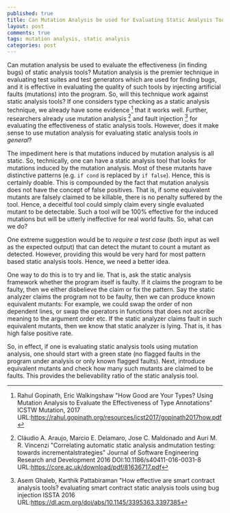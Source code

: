 ```yaml
---
published: true
title: Can Mutation Analysis be used for Evaluating Static Analysis Tools?
layout: post
comments: true
tags: mutation analysis, static analysis
categories: post
---
```


Can mutation analysis be used to evaluate the effectiveness (in finding bugs) of
static analysis tools?  Mutation analysis is the premier technique in evaluating
test suites and test generators which are used for finding bugs, and it is
effective in evaluating the quality of such tools by injecting artificial
faults (mutations) into the program.
So, will this technique work against static analysis tools? If one considers
type checking as a static analysis technique, we already have some evidence [^gopinath2017how] that it works well. Further, researchers already use mutation analysis [^araujo2016correlating] and fault injection [^ghaleb2020how] for evaluating the effectiveness of static analysis tools.
However, does it make sense to use mutation analysis
for evaluating static analysis tools _in general_?

The impediment here is that mutations induced by mutation analysis is all
static.  So, technically, one can have a static analysis tool that looks for
mutations induced by the mutation analysis. Most of these mutants have
distinctive patterns (e.g. `if cond` is replaced by `if false`). Hence, this
is certainly doable.
This is compounded by the fact that mutation analysis does not have the concept
of false positives. That is, if some equivalent mutants are falsely claimed to
be killable, there is no penalty suffered by the tool.
Hence, a deceitful tool could simply claim every single evaluated mutant to
be detectable.
Such a tool will be 100% effective for the induced mutations but will be utterly
ineffective for real world faults. So, what can we do?

One extreme suggestion would be to _require a test case_  (both input as well as
the expected output) that can detect the mutant to count a mutant as detected.
However, providing this would be very hard for most pattern based static
analysis tools. Hence, we need a better idea.

One way to do this is to try and lie. That is, ask the static analysis
framework whether the program itself is faulty. If it claims the program to
be faulty, then we either disbelieve the claim or fix the pattern. Say the
static analyzer claims the program not to be faulty, then we can produce
known equivalent mutants: For example, we could swap the order of non
dependent lines, or swap the operators in functions that does not ascribe
meaning to the argument order etc. If the static analyzer claims fault in
such equivalent mutants, then we know that static analyzer is lying. That is,
it has high false positive rate.

So, in effect, if one is evaluating static analysis tools using mutation
analysis, one should start with a green state (no flagged faults in
the program under analysis or only known flagged faults). Next, introduce
equivalent mutants and check how many such mutants are claimed to be
faults. This provides the believability ratio of the static analysis tool.

[^gopinath2017how]: Rahul Gopinath, Eric Walkingshaw "How Good are Your Types? Using Mutation Analysis to Evaluate the Effectiveness of Type Annotations" ICSTW Mutation, 2017 URL:<https://rahul.gopinath.org/resources/icst2017/gopinath2017how.pdf>

[^araujo2016correlating]: Cláudio A. Araujo,  Marcio E. Delamaro, Jose C. Maldonado and Auri M. R. Vincenzi "Correlating automatic static analysis andmutation testing: towards incrementalstrategies" Journal of Software Engineering Research and Development 2016 DOI:10.1186/s40411-016-0031-8 URL:<https://core.ac.uk/download/pdf/81636717.pdf>

[^ghaleb2020how]: Asem  Ghaleb, Karthik Pattabiraman "How effective are smart contract analysis tools? evaluating smart contract static analysis tools using bug injection ISSTA 2016 URL:<https://dl.acm.org/doi/abs/10.1145/3395363.3397385>


